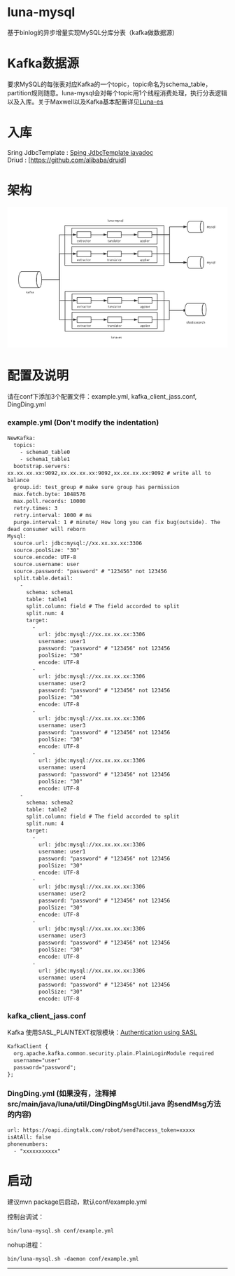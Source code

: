# luna-mysql
基于binlog的异步增量实现MySQL分库分表（kafka做数据源）

# Kafka数据源
要求MySQL的每张表对应Kafka的一个topic，topic命名为schema_table，partition规则随意。luna-mysql会对每个topic用1个线程消费处理，执行分表逻辑以及入库。关于Maxwell以及Kafka基本配置详见[Luna-es]

# 入库
Sring JdbcTemplate :  [Sping JdbcTemplate javadoc]  
Driud : [https://github.com/alibaba/druid]

# 架构
![kafka之后的架构]( ./luna.png)

# 配置及说明
请在conf下添加3个配置文件：example.yml, kafka_client_jass.conf, DingDing.yml

### example.yml (Don't modify the indentation)

    NewKafka:
      topics:
        - schema0_table0
        - schema1_table1
      bootstrap.servers: xx.xx.xx.xx:9092,xx.xx.xx.xx:9092,xx.xx.xx.xx:9092 # write all to balance
      group.id: test_group # make sure group has permission
      max.fetch.byte: 1048576
      max.poll.records: 10000
      retry.times: 3
      retry.interval: 1000 # ms  
      purge.interval: 1 # minute/ How long you can fix bug(outside). The dead consumer will reborn 
    Mysql:
      source.url: jdbc:mysql://xx.xx.xx.xx:3306
      source.poolSize: "30"
      source.encode: UTF-8
      source.username: user
      source.password: "password" # "123456" not 123456
      split.table.detail:
        -
          schema: schema1
          table: table1
          split.column: field # The field accorded to split
          split.num: 4 
          target:
            -
              url: jdbc:mysql://xx.xx.xx.xx:3306
              username: user1
              password: "password" # "123456" not 123456
              poolSize: "30"
              encode: UTF-8
            -
              url: jdbc:mysql://xx.xx.xx.xx:3306
              username: user2
              password: "password" # "123456" not 123456
              poolSize: "30"
              encode: UTF-8
            -
              url: jdbc:mysql://xx.xx.xx.xx:3306
              username: user3
              password: "password" # "123456" not 123456
              poolSize: "30"
              encode: UTF-8
            -
              url: jdbc:mysql://xx.xx.xx.xx:3306
              username: user4
              password: "password" # "123456" not 123456
              poolSize: "30"
              encode: UTF-8
        -
          schema: schema2
          table: table2
          split.column: field # The field accorded to split
          split.num: 4 
          target:
            -
              url: jdbc:mysql://xx.xx.xx.xx:3306
              username: user1
              password: "password" # "123456" not 123456
              poolSize: "30"
              encode: UTF-8
            -
              url: jdbc:mysql://xx.xx.xx.xx:3306
              username: user2
              password: "password" # "123456" not 123456
              poolSize: "30"
              encode: UTF-8
            -
              url: jdbc:mysql://xx.xx.xx.xx:3306
              username: user3
              password: "password" # "123456" not 123456
              poolSize: "30"
              encode: UTF-8
            -
              url: jdbc:mysql://xx.xx.xx.xx:3306
              username: user4
              password: "password" # "123456" not 123456
              poolSize: "30"
              encode: UTF-8
              
### kafka_client_jass.conf 

Kafka 使用SASL_PLAINTEXT权限模块：[Authentication using SASL]

    KafkaClient {
      org.apache.kafka.common.security.plain.PlainLoginModule required
      username="user"
      password="password";
    };

### DingDing.yml (如果没有，注释掉src/main/java/luna/util/DingDingMsgUtil.java 的sendMsg方法的内容)

    url: https://oapi.dingtalk.com/robot/send?access_token=xxxxx
    isAtAll: false
    phonenumbers:
      - "xxxxxxxxxxx"

# 启动

建议mvn package后启动，默认conf/example.yml

控制台调试：

    bin/luna-mysql.sh conf/example.yml
    
nohup进程：

    bin/luna-mysql.sh -daemon conf/example.yml

--------------------------------
[Authentication using SASL]:https://docs.confluent.io/current/kafka/sasl.html "Authentication using SASL"
[Luna-es]:https://github.com/sanguinar/luna "Luna-es"
[https://github.com/alibaba/druid]:https://github.com/alibaba/druid
[Sping JdbcTemplate javadoc]:https://docs.spring.io/spring/docs/current/javadoc-api/org/springframework/jdbc/core/JdbcTemplate.html
